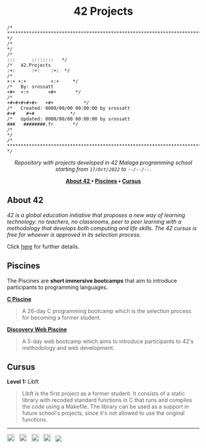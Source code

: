 <h1 align="center"> 42 Projects </h1>

```
/* ****************************************************************************************** */
/*                                                                                            */
/*                                                                        :::      ::::::::   */
/*   42.Projects                                                         :+:      :+:    :+:  */
/*                                                                    +:+ +:+         +:+     */
/*   By: srossatt                                                    +#+  +:+       +#+       */
/*                                                                +#+#+#+#+#+   +#+           */
/*   Created: 0000/00/00 00:00:00 by srossatt                          #+#    #+#             */
/*   Updated: 0000/00/00 00:00:00 by srossatt                         ###   ########.fr       */
/*                                                                                            */
/* ****************************************************************************************** */ 
```

<p align="center">
<i> Repository with projects developed in 42 Malaga programming school starting from <code>17/Oct/2022</code> to <code>--/--/--</code>.</i><br />
</p>

<p align="center"> <b>
<a href="#about-42"> About 42 </a> • 
<a href="#piscines"> Piscines</a> • 
<a href="#cursus"> Cursus</a>  
</b> </p> 

## About 42

<i> 42 is a global education initiative that proposes a new way of learning technology: no teachers, no classrooms, peer to peer learning with a methodology that develops both computing and life skills. The 42 cursus is free for whoever is approved in its selection process. </i>

Click <a href="https://42.fr/en/homepage/" />here</a> for further details.

## Piscines
The Piscines are <b>short immersive bootcamps</b> that aim to introduce participants to programming languages. </i>

<p> <b> <a href="https://github.com/RossattiSM/42.Piscine" />C Piscine</a> </b> </p>

>A 26-day C programming bootcamp which is the selection process for becoming a former student.

<p> <b> <a href="https://github.com/RossattiSM/42.Discovery-Web" />Discovery Web Piscine</a> </b> </p>

>A 5-day web bootcamp which aims to introduce participants to 42's methodology and web development.

## Cursus

<p> <b> Level 1: </b> Libft </p>

>Libft is the first project as a former student. It consists of a static library with recoded standard functions in C that runs and compiles the code using a Makefile. The library can be used as a support in future school's projects, since it's not allowed to use the original functions.


<hr>
<a href="https://www.linkedin.com/in/rossattism/"><img src="https://github.com/gauravghongde/social-icons/blob/master/PNG/Black/LinkedIN_black.png?raw=true" alt="Linkedin Logo" style="width: 20px; height: 20px" /></a> &nbsp;
<a href="https://github.com/RossattiSM"><img src="https://github.com/gauravghongde/social-icons/blob/master/PNG/Black/Github_black.png?raw=true" alt="GitHub logo" style="width: 20px; height: 20px" /></a> &nbsp;
<a href="https://open.spotify.com/user/21bih47uzlxunyyi4gbbvyvty"><img src="https://github.com/gauravghongde/social-icons/blob/master/PNG/Black/Spotify_black.png?raw=true" alt="Spotify logo" style="width: 20px; height: 20px" /></a> &nbsp;
<a href="mailto:smrossatti@gmail.com"><img src="https://github.com/gauravghongde/social-icons/blob/master/PNG/Black/Gmail_black.png?raw=true" alt="GMAIL logo" style="width: 20px; height: 20px" /></a> &nbsp;
<a href="https://shields.io/"><img src="https://img.shields.io/badge/Made with-♥-black" /></a>
